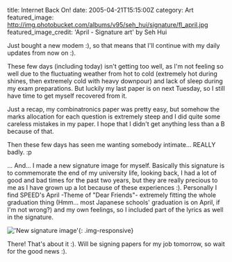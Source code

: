 title: Internet Back On!
date: 2005-04-21T15:15:00Z
category: Art
featured_image: http://img.photobucket.com/albums/v95/seh_hui/signature/fl_april.jpg
featured_image_credit: 'April - Signature art' by Seh Hui

Just bought a new modem :), so that means that I'll continue with my daily updates from now on :).

These few days (including today) isn't getting too well, as I'm not feeling so well due to the fluctuating weather from hot to cold (extremely hot during shines, then extremely cold with heavy downpour) and lack of sleep during my exam preparations. But luckily my last paper is on next Tuesday, so I still have time to get myself recovered from it.

Just a recap, my combinatronics paper was pretty easy, but somehow the marks allocation for each question is extremely steep and I did quite some careless mistakes in my paper. I hope that I didn't get anything less than a B because of that.

Then these few days has seen me wanting somebody intimate… REALLY badly. :p

… And… I made a new signature image for myself. Basically this signature is to commemorate the end of my university life, looking back, I had a lot of good and bad times for the past two years, but they are really precious to me as I have grown up a lot because of these experiences :). Personally I find SPEED's April -Theme of "Dear Friends"- extremely fitting the whole graduation thing (Hmm… most Japanese schools' graduation is on April, if I'm not wrong?) and my own feelings, so I included part of the lyrics as well in the signature.

!['New signature image'](http://img.photobucket.com/albums/v95/seh_hui/signature/fl_april.jpg){: .img-responsive}

There! That's about it :). Will be signing papers for my job tomorrow, so wait for the good news :).

